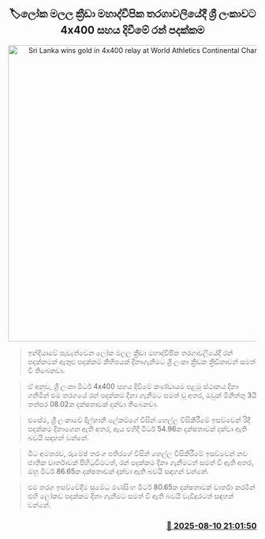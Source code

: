 <p align='center'><b><h2 align='center' title='Sri Lanka wins gold in 4x400 relay at World Athletics Continental Championships'>🏷ලෝක මලල ක්‍රීඩා මහාද්වීපික තරගාවලියේදී ශ්‍රී ලංකාවට 4x400 සහය දිවීමේ රන් පදක්කම</h2></b></p>
<p align='center'><img src='https://helakuru.sgp1.cdn.digitaloceanspaces.com/esana/images/lib/world-athletics-continental-tou.jpg' width='600' alt='Sri Lanka wins gold in 4x400 relay at World Athletics Continental Championships'></p>

> ඉන්දියාවේ පැවැත්වෙන ලෝක මලල ක්‍රීඩා මහාද්වීපික තරගාවලියේදී රන් පදක්කමක් ඇතුළු පදක්කම් කිහිපයක් දිනාගැනීමට ශ්‍රී ලංකා ක්‍රීඩක ක්‍රීඩිකාවන් සමත් වී තිබෙනවා.

> ඒ අනුව, ශ්‍රී ලංකා මීටර් 4x400 සහය දිවීමේ කණ්ඩායම පළමු ස්ථානය දිනා ගනිමින් එම තරගයේ රන් පදක්කම දිනා ගැනීමට සමත් වූ අතර, ඔවුන් මිනිත්තු 3යි තත්පර 08.02ක දක්ෂතාවක් දක්වා තිබෙනවා.

> එසේම, ශ්‍රී ලංකාවේ දිල්හානි ලේකම්ගේ විසින් හෙල්ල විසිකිරීමේ ඉසව්වෙන් රිදී පදක්කම දිනාගෙන ඇති අතර, ඇය එහිදී මීටර් 54.96ක දක්ෂතාවක් දක්වා ඇති බවයි සඳහන් වන්නේ.

> මීට අමතරව, රුමේෂ් තරංග පතිරගේ විසින් හෙල්ල විසිකිරීමේ ඉසව්වෙන් නව ජාතික වාර්තාවක් පිහිටුවීමටත්, රන් පදක්කම දිනා ගැනීමටත් සමත් වී ඇති අතර, ඔහු මීටර් 86.65ක දක්ෂතාවක් දක්වා ඇති බවයි සඳහන් වන්නේ.

> එම තරග ඉසව්වේදීම සුමේධ රණසිංහ මීටර් 80.65ක දක්ෂතාවක් වාර්තා කරමින් එහි ලෝකඩ පදක්කම දිනා ගැනීමට සමත් වී ඇති බවයි වැඩිදුරටත් සඳහන් වන්නේ.



<h3 align='right'><a href='https://www.helakuru.lk/esana/p/112578/'>📅 2025-08-10 21:01:50</a></h3>
